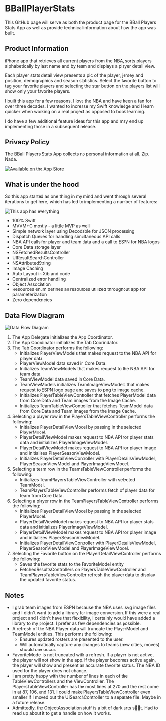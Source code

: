 # BBallPlayerStats

This GitHub page will serve as both the product page for the BBall Players Stats App as well as provide technical information about how the app was built.

## Product Information

iPhone app that retrieves all current players from the NBA, sorts players alphabetically by last name and by team and displays a player detail view.

Each player stats detail view presents a pic of the player, jersey and position, demographics and season statistics. Select the favorite button to tag your favorite players and selecting the star button on the players list will show only your favorite players.

I built this app for a few reasons. I love the NBA and have been a fan for over three decades. I wanted to increase my Swift knowledge and I learn quicker when working on a real project as opposed to book learning. 

I do have a few additional feature ideas for this app and may end up implementing those in a subsequent release.

## Privacy Policy

The BBall Players Stats App collects no personal information at all. Zip. Nada.
 
[![Available on the App Store](http://cl.ly/WouG/Download_on_the_App_Store_Badge_US-UK_135x40.svg)](https://apps.apple.com/app/id1522364788)

## What is under the hood

So this app started as one thing in my mind and went through several iterations to get here, which has led to implementing a number of features:

![This app has everything](https://media3.giphy.com/media/XaFX9e9xfbcXWxW0a2/giphy.gif)

* 100% Swift
* MVVM+C mostly - a little MVP as well
* Simple network layer using Decodable for JSON processing
* Dispatch Queues for handling simultaneous API calls
* NBA API calls for player and team data and a call to ESPN for NBA logos
* Core Data storage layer 
* NSFetchedResultsController
* UIResultSearchController
* NSAttributedString
* Image Caching
* Auto Layout in Xib and code
* Centralized error handling
* Object Association
* Resources enum defines all resources utilized throughout app for parameterization
* Zero dependencies

## Data Flow Diagram

![Data Flow Diagram](https://i.imgur.com/QRFFBkH.png)

1. The App Delegate initializes the App Coordinator.
2. The App Coordinator initializes the Tab Coorindator.
3. The Tab Coordinator performs the following:   
    - Initializes PlayerViewModels that makes request to the NBA API for player data.
     - PlayerViewModel data saved in Core Data.
    - Initializes TeamViewModels that makes request to the NBA API for team data.
     - TeamViewModel data saved in Core Data.
     - TeamViewModels initializes TeamImageViewModels that makes request to ESPN logo page and saves to png to image cache.
    - Initializes PlayerTableViewController that fetches PlayerModel data from Core Data and Team images from the Image Cache.
    - Initializes TeamTableViewController that fetches TeamModel data from Core Data and Team images from the Image Cache.
4. Selecting a player row in the PlayersTableViewController performs the following:
    - Initializes PlayerDetailViewModel by passing in the selected PlayerModel.
     - PlayerDetailViewModel makes request to NBA API for player stats data and initializes  PlayerImageViewModel.
     - PlayerDetailViewModel makes request to NBA API for player image and initializes PlayerSeasonViewModel.
    - Initializes PlayerDetailViewController with PlayerDetailsViewModel, PlayerSeasonViewModel and PlayerImageViewModel.
5. Selecting a team row in the TeamsTableViewController performs the following:    
    - Initializes TeamPlayersTableViewController with selected TeamModel.
     - TeamPlayersTableViewController performs fetch of player data for team from Core Data.
6. Selecting a player row in the TeamPlayersTableViewController performs the following: 
    - Initializes PlayerDetailViewModel by passing in the selected PlayerModel.
     - PlayerDetailViewModel makes request to NBA API for player stats data and initializes  PlayerImageViewModel.
     - PlayerDetailViewModel makes request to NBA API for player image and initializes PlayerSeasonViewModel.
    - Initializes PlayerDetailViewController with PlayerDetailsViewModel, PlayerSeasonViewModel and PlayerImageViewModel.
7. Selecting the Favorite button on the PlayerDetailViewController performs the following:
    - Saves the favorite stats to the FavoriteModel entity.
    - FetchedResultsControllers on PlayersTableViewController and TeamPlayersTableViewController refresh the player data to display the updated favorite status.
    
## Notes

* I grab team images from ESPN because the NBA uses .svg image files and I didn't want to add a library for image conversion. If this were a real project and I didn't have that flexibility, I certainly would have added a library to my project. I prefer as few dependencies as possible.
* A refresh of the NBA Player data will truncate the PlayerModel and TeamModel entities. This performs the following:
    - Ensures updated rosters are presented to the user.
    - Will automatically capture any changes to teams (new cities, moves) should one occur.
* FavoriteModel is not truncated with a refresh. If a player is not active, the player will not show in the app. If the player becomes active again, the player will show and present an accurate favorite status. The NBA ID used for the player does not change.
* I am pretty happy with the number of lines in each of the TableViewControllers and the ViewController. The PlayersTableViewController has the most lines at 270 and the rest come in at 87, 106, and 131. I could make PlayersTableViewController even smaller if I moved out the UISearchController to a separate file. Maybe in a future release.
* Admittedly, the ObjectAssociation stuff is a bit of dark arts s:hear_no_evil::speak_no_evil:t. Had to read up about it to get a handle on how it works.
